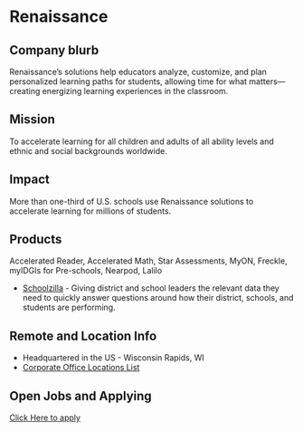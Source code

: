 # Renaissance 

## Company blurb

Renaissance’s solutions help educators analyze, customize, and plan personalized learning paths for students, allowing time for what matters—creating energizing learning experiences in the classroom.

## Mission

To accelerate learning for all children and adults of all ability levels and ethnic and social backgrounds worldwide.

## Impact

More than one-third of U.S. schools use Renaissance solutions to accelerate learning for millions of students.

## Products

Accelerated Reader, Accelerated Math, Star Assessments, MyON, Freckle, myIDGIs for Pre-schools, Nearpod, Lalilo
* [Schoolzilla](https://www.renaissance.com/products/schoolzilla/) - Giving district and school leaders the relevant data they need to quickly answer questions around how their district, schools, and students are performing.


## Remote and Location Info

* Headquartered in the US - Wisconsin Rapids, WI
* [Corporate Office Locations List](https://www.renaissance.com/about-us/contact-us/#office-locations)

## Open Jobs and Applying

[Click Here to apply](https://careers.smartrecruiters.com/Renaissance)